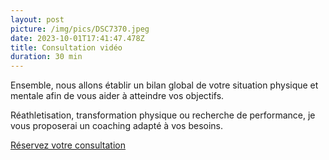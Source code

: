 ```yaml
---
layout: post
picture: /img/pics/DSC7370.jpeg
date: 2023-10-01T17:41:47.478Z
title: Consultation vidéo
duration: 30 min
---
```

Ensemble, nous allons établir un bilan global de votre situation physique et mentale afin de vous aider à atteindre vos objectifs. 

Réathletisation, transformation physique ou recherche de performance, je vous proposerai un coaching adapté à vos besoins. 

<!-- Début de widget de lien Calendly -->
<link href="https://assets.calendly.com/assets/external/widget.css" rel="stylesheet">
<script src="https://assets.calendly.com/assets/external/widget.js" type="text/javascript" async></script>
<a class="button button-primary" href="" onclick="Calendly.initPopupWidget({url: 'https://calendly.com/tdevillardi/30min?background_color=1a1e26&text_color=ffffff'});return false;">Réservez votre consultation</a>
<!-- Fin de widget de lien Calendly -->